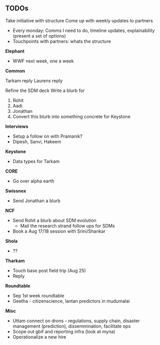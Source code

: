 ## TODOs

Take initiative with structure
Come up with weekly updates to partners 
* Every monday: Comms I need to do, timeline updates, explainability (present a set of options) 
* Touchpoints with partners: whats the structure

__Elephant__

* WWF next week, one a week

__Common__

Tarkam reply
Laurens reply 

Refine the SDM deck
Write a blurb for 
1. Rohit
2. Aadi
3. Jonathan
4. Convert this blurb into something concrete for Keystone

__Interviews__

* Setup a follow on with Pramanik?
* Dipesh, Sanvi, Hakeem

__Keystone__

* Data types for Tarkam

__CORE__

* Go over alpha earth 

__Swissnex__

* Send Jonathan a blurb

__NCF__

* Send Rohit a blurb about SDM evolution 
	- Mail the research strand follow ups for SDMs 
* Book a Aug 17/18 session with Srini/Shankar 

__Shola__

* ?? 

__Tharkam__

* Touch base post field trip (Aug 25)
* Reply

__Roundtable__

* Sep 1st week roundtable 
* Geetha - citizenscience, lantan predictors in mudumalai

__Misc__

* Uttam connect on drons - regulations, supply chain, disaster management (prediction), dissemmination, facilitate ops 
* Scope out gbif and reporting infra (look at myna) 
* Operationalize a new hire 


